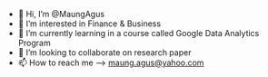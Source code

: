 - 👋 Hi, I’m @MaungAgus
- 👀 I’m interested in Finance & Business
- 🌱 I’m currently learning in a course called Google Data Analytics Program 
- 💞️ I’m looking to collaborate on research paper
- 📫 How to reach me --> maung.agus@yahoo.com

<!---
MaungAgus/MaungAgus is a ✨ special ✨ repository because its `README.md` (this file) appears on your GitHub profile.
You can click the Preview link to take a look at your changes.
--->
